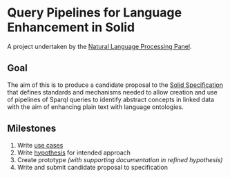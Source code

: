 
# Query Pipelines for Language Enhancement in Solid

A project undertaken by the [Natural Language Processing Panel](https://github.com/solid/natural-language-processing-panel).

## Goal

The aim of this is to produce a candidate proposal to the [Solid Specification](https://github.com/solid/specification) that defines standards and mechanisms needed to allow creation and use of pipelines of Sparql queries to identify abstract concepts in linked data with the aim of enhancing plain text with language ontologies.

## Milestones

1. Write [use cases](use-cases.md)
2. Write [hypothesis](hypothesis.md) for intended approach
3. Create prototype *(with supporting documentation in refined hypothesis)*
4. Write and submit candidate proposal to specification
